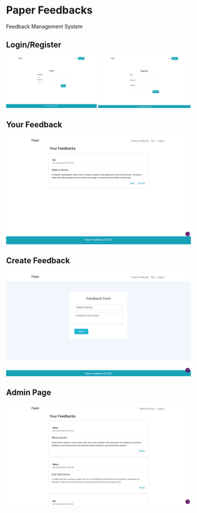 # Paper Feedbacks
Feedback Management System

## Login/Register
<p float="left">
  <img src="https://github.com/itslastonenikhil/paperfeedbacks/blob/main/screenshots/login.png" width="49%" />
  <img src="https://github.com/itslastonenikhil/paperfeedbacks/blob/main/screenshots/register.png" width="50%" /> 
</p>


## Your Feedback
![Login](https://github.com/itslastonenikhil/paperfeedbacks/blob/main/screenshots/feedbacks.png)

## Create Feedback
![Login](https://github.com/itslastonenikhil/paperfeedbacks/blob/main/screenshots/createfeedback.png)

## Admin Page
![Login](https://github.com/itslastonenikhil/paperfeedbacks/blob/main/screenshots/admin.png)
